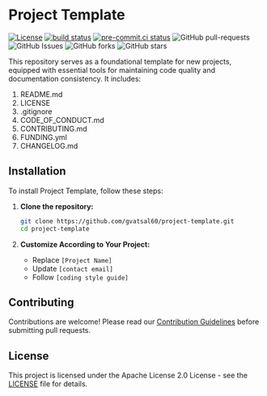 # Project Template

[![License](https://img.shields.io/badge/License-Apache_2.0-blue.svg)](https://img.shields.io/github/license/gvatsal60/project-template)
[![build status](https://github.com/gvatsal60/project-template/actions/workflows/readme-checker.yaml/badge.svg)](https://github.com/gvatsal60/project-template/actions/workflows/readme-checker.yaml)
[![pre-commit.ci status](https://results.pre-commit.ci/badge/github/gvatsal60/project-template/master.svg)](https://results.pre-commit.ci/latest/github/gvatsal60/project-template/HEAD)
![GitHub pull-requests](https://img.shields.io/github/issues-pr/gvatsal60/project-template)
![GitHub Issues](https://img.shields.io/github/issues/gvatsal60/project-template)
![GitHub forks](https://img.shields.io/github/forks/gvatsal60/project-template)
![GitHub stars](https://img.shields.io/github/stars/gvatsal60/project-template)

This repository serves as a foundational template for new projects,
equipped with essential tools for maintaining code quality and documentation consistency.
It includes:

1. README.md
2. LICENSE
3. .gitignore
4. CODE_OF_CONDUCT.md
5. CONTRIBUTING.md
6. FUNDING.yml
7. CHANGELOG.md

## Installation

To install Project Template, follow these steps:

1. **Clone the repository:**

   ```bash
   git clone https://github.com/gvatsal60/project-template.git
   cd project-template
   ```

2. **Customize According to Your Project:**
   * Replace `[Project Name]`
   * Update `[contact email]`
   * Follow `[coding style guide]`

## Contributing

Contributions are welcome! Please read our
[Contribution Guidelines](https://github.com/gvatsal60/project-template/blob/HEAD/CONTRIBUTING.md)
before submitting pull requests.

## License

This project is licensed under the Apache License 2.0 License -
see the [LICENSE](https://github.com/gvatsal60/project-template/blob/HEAD/LICENSE)
file for details.
